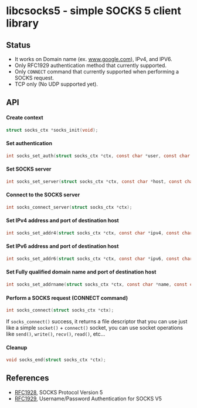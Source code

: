 # libcsocks5 - simple SOCKS 5 client library

## Status

- It works on Domain name (ex. www.google.com), IPv4, and IPV6.
- Only RFC1929 authentication method that currently supported.
- Only `CONNECT` command that currently supported when performing a SOCKS request.
- TCP only (No UDP supported yet).

## API

#### Create context
```c
struct socks_ctx *socks_init(void);
```

#### Set authentication
```c
int socks_set_auth(struct socks_ctx *ctx, const char *user, const char *pass);
```

#### Set SOCKS server
```c
int socks_set_server(struct socks_ctx *ctx, const char *host, const char *port);
```

#### Connect to the SOCKS server
```c
int socks_connect_server(struct socks_ctx *ctx);
```

#### Set IPv4 address and port of destination host
```c
int socks_set_addr4(struct socks_ctx *ctx, const char *ipv4, const char *port);
```

#### Set IPv6 address and port of destination host
```c
int socks_set_addr6(struct socks_ctx *ctx, const char *ipv6, const char *port);
```

#### Set Fully qualified domain name and port of destination host
```c
int socks_set_addrname(struct socks_ctx *ctx, const char *name, const char *port);
```

#### Perform a SOCKS request (CONNECT command)
```c
int socks_connect(struct socks_ctx *ctx);
```

If `socks_connect()` success, it returns a file descriptor that you can use
just like a simple `socket()` + `connect()` socket, you can use socket operations
like `send()`, `write()`, `recv()`, `read()`, etc...

#### Cleanup
```c
void socks_end(struct socks_ctx *ctx);
```


## References
- [RFC1928](https://datatracker.ietf.org/doc/html/rfc1928),  SOCKS Protocol Version 5
- [RFC1929](https://datatracker.ietf.org/doc/html/rfc1929),  Username/Password Authentication for SOCKS V5
